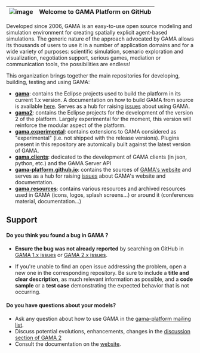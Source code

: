 | ![image](https://user-images.githubusercontent.com/579256/235314370-b377a561-e108-40bc-8e75-0c23ef539148.png) | Welcome to GAMA Platform on GitHub |
|----|--------------------------------------------------------|
  
  
Developed since 2006, GAMA is an easy-to-use open source modeling and simulation environment for creating spatially explicit agent-based simulations. The generic nature of the approach advocated by GAMA allows its thousands of users to use it in a number of application domains and for a wide variety of purposes: scientific simulation, scenario exploration and visualization, negotiation support, serious games, mediation or communication tools, the possibilities are endless!



This organization brings together the main repositories for developing, building, testing and using GAMA:

- **[gama](https://github.com/gama-platform/gama)**: contains the Eclipse projects used to build the platform in its current 1.x version. A documentation on how to build GAMA from source is available [here](https://github.com/gama-platform/gama/wiki/InstallingGitVersion). Serves as a hub for raising [issues](https://github.com/gama-platform/gama/issues) about using GAMA.
- **[gama2](https://github.com/gama-platform/gama2)**: contains the Eclipse projects for the development of the version 2 of the platform. Largely experimental for the moment, this version will reinforce the modular aspect of the platform.
- **[gama.experimental](https://github.com/gama-platform/gama.experimental)**: contains extensions to GAMA considered as "experimental" (i.e. not shipped with the release versions). Plugins present in this repository are automically built against the latest version of GAMA. 
- **[gama.clients](https://github.com/gama-platform/gama.client)**: dedicated to the development of GAMA clients (in json, python, etc.) and the GAMA Server API
- **[gama-platform.github.io](https://github.com/gama-platform/gama-platform.github.io)**: contains the sources of [GAMA's website](https://gama-platform.org) and serves as a hub for raising [issues](https://github.com/gama-platform/gama-platform.github.io/issues) about GAMA's website and documentation. 
- **[gama.resources](https://github.com/gama-platform/gama.resources)**: contains various resources and archived resources used in GAMA (icons, logos, splash screens...) or around it (conferences material, documentation...)

## Support

#### **Do you think you found a bug in GAMA ?**

* **Ensure the bug was not already reported** by searching on GitHub in [GAMA 1.x issues](https://github.com/gama-platform/gama/issues) or [GAMA 2.x issues](https://github.com/gama-platform/gama2/issues).

* If you're unable to find an open issue addressing the problem, open a new one in the corresponding repository. Be sure to include a **title and clear description**, as much relevant information as possible, and a **code sample** or a **test case** demonstrating the expected behavior that is not occurring.

#### **Do you have questions about your models?**

* Ask any question about how to use GAMA in the [gama-platform mailing list](https://groups.google.com/forum/#!forum/gama-platform).
* Discuss potential evolutions, enhancements, changes in the [discussion section of GAMA 2](https://github.com/gama-platform/gama2/discussions)
* Consult the documentation on the [website](http://gama-platform.org).
</br>

